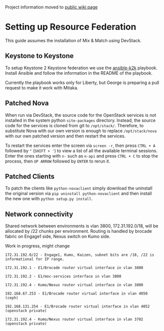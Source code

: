 Project information moved to [public wiki page](https://github.com/CCI-MOC/moc-public/wiki/Mix-and-Match-Federation)

# Setting up Resource Federation
This guide assumes the installation of Mix & Match using DevStack.

## Keystone to Keystone
To setup Keystone 2 Keystone federation we use the [ansible-k2k](https://github.com/knikolla/ansible-k2k) playbook. Install Ansible and follow the information in the README of the playbook.

Currently the playbook works only for Liberty, but George is preparing a pull request to make it work with Mitaka.

## Patched Nova
When run via DevStack, the source code for the OpenStack services is not installed in the system python `site-packages` directory. Instead, the source code for the services is cloned from git to `/opt/stack/`. Therefore, to substitute Nova with our own version is enough to replace `/opt/stack/nova` with our own patched version and then restart the services.

To restart the services enter the screen via `screen -r`, then press `CTRL + A` followed by `"` (`SHIFT + '`) to view a list of all the available terminal sessions. Enter the ones starting with `n-` such as `n-api` and press `CTRL + C` to stop the process, then `UP ARROW` followed by `ENTER` to rerun it.

## Patched Clients
To patch the clients like `python-novaclient` simply download the uninstall the original version via `pip uninstall python-novaclient` and then install the new one with `python setup.py install`.

## Network connectivity

Shared network between environments is vlan 3800, 172.31.192.0/18, will be allocated by /22 chunks per environment. Routing is handled by brocade fabric on Engage1 side, Nexus switch on Kumo side.

Work in progress, might change

`172.31.192.0/22 - Engage1, Kumo, Kaizen, subnet bits are /18, /22 is informational for IP range.`

`172.31.192.1 - E1/Brocade router virtual interface in vlan 3800`

`172.31.192.2 - E1/moc-services interface in vlan 3800`

`172.31.192.4 - Kumo/Nexus router virtual interface in vlan 3800`

`192.168.67.253 - E1/Brocade router virtual interface in vlan 4050 (ceph)`

`192.168.131.254 - E1/Brocade router virtual interface in vlan 4052 (openstack private)`

`172.31.192.4 - Kumo/Nexus router virtual interface in vlan 3702 (openstack private)`

